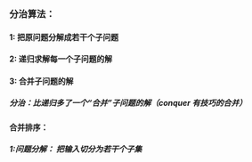 ### 分治算法：

#### 1: 把原问题分解成若干个子问题

#### 2: 递归求解每一个子问题的解

#### 3: 合并子问题的解

##### 分治：比递归多了一个“合并”子问题的解（conquer 有技巧的合并）



#### 合并排序：

##### 1:问题分解： 把输入切分为若干个子集


